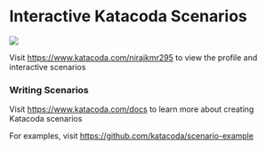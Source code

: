 # Interactive Katacoda Scenarios

[![](http://shields.katacoda.com/katacoda/nirajkmr295/count.svg)](https://www.katacoda.com/nirajkmr295 "Get your profile on Katacoda.com")

Visit https://www.katacoda.com/nirajkmr295 to view the profile and interactive scenarios

### Writing Scenarios
Visit https://www.katacoda.com/docs to learn more about creating Katacoda scenarios

For examples, visit https://github.com/katacoda/scenario-example
